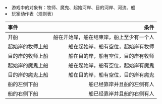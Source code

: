 <li>游戏中的对象有：牧师、魔鬼、起始河岸、目的河岸、河流、船</li>
<li>玩家动作表（规则表）</li>
 

| 事件       | 条件      |  
| :-------- | --------: |
| 开船    |   船在开始岸，船在结束岸，船上至少有一个人 | 
| 起始岸的牧师上船      |     船在起始岸，船有空位，起始岸有牧师 |
| 目的岸的牧师上船 | 船在目的岸，船有空位，目的岸有牧师| 
| 起始岸的魔鬼上船    |   船在起始岸，船有空位，起始岸有魔鬼 |
| 目的岸的魔鬼上船|   船在目的岸，船有空位，目的岸有魔鬼|
| 船的左侧下船|船已经靠岸并且船的左侧有人|
|船的右侧下船|船已经靠岸并且船的右侧有人|
